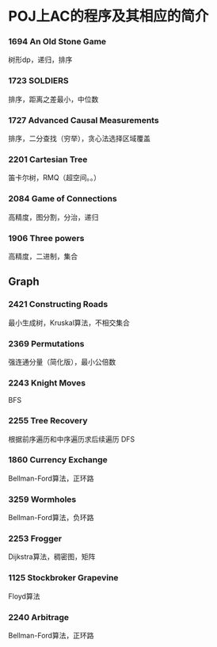 # POJ上AC的程序及其相应的简介 #

### 1694 An Old Stone Game
树形dp，递归，排序

### 1723 SOLDIERS
排序，距离之差最小，中位数

### 1727 Advanced Causal Measurements
排序，二分查找（穷举），贪心法选择区域覆盖

### 2201 Cartesian Tree
笛卡尔树，RMQ（超空间。。）

### 2084 Game of Connections
高精度，图分割，分治，递归

### 1906 Three powers
高精度，二进制，集合

## Graph

### 2421 Constructing Roads
最小生成树，Kruskal算法，不相交集合

### 2369 Permutations
强连通分量（简化版），最小公倍数

### 2243 Knight Moves
BFS

### 2255 Tree Recovery
根据前序遍历和中序遍历求后续遍历 DFS

### 1860 Currency Exchange
Bellman-Ford算法，正环路

### 3259 Wormholes
Bellman-Ford算法，负环路

### 2253 Frogger
Dijkstra算法，稠密图，矩阵

### 1125 Stockbroker Grapevine
Floyd算法

### 2240 Arbitrage
Bellman-Ford算法，正环路
